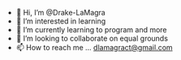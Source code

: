 - 👋 Hi, I’m @Drake-LaMagra
- 👀 I’m interested in learning
- 🌱 I’m currently learning to program and more
- 💞️ I’m looking to collaborate on equal grounds
- 📫 How to reach me ... dlamagract@gmail.com

<!---
Drake-LaMagra/Drake-LaMagra is a ✨ special ✨ repository because its `README.md` (this file) appears on your GitHub profile.
You can click the Preview link to take a look at your changes.
--->
